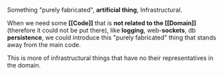 Something "purely fabricated", **artificial thing**, Infrastructural.

When we need some **[[Code]]** that is **not related to the [[Domain]]** (therefore it could not be put there), like **logging**, web-**sockets**, db **persistence**, we could introduce this "purely fabricated" thing that stands away from the main code.

This is more of infrastructural things that have no their representatives in the domain.
